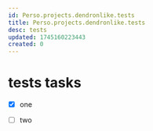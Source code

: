 ```yaml
---
id: Perso.projects.dendronlike.tests
title: Perso.projects.dendronlike.tests
desc: tests
updated: 1745160223443
created: 0
---
```

# tests tasks

* [x] one
* [ ] two

